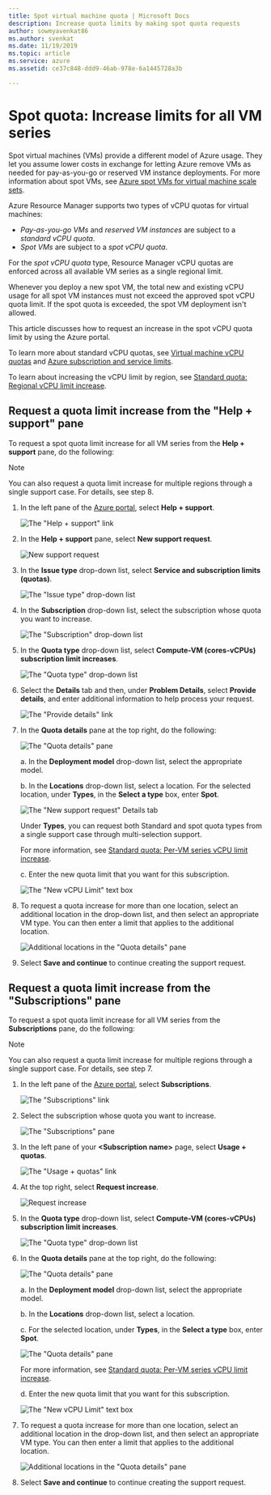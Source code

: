 ```yaml
---
title: Spot virtual machine quota | Microsoft Docs
description: Increase quota limits by making spot quota requests
author: sowmyavenkat86
ms.author: svenkat
ms.date: 11/19/2019
ms.topic: article
ms.service: azure
ms.assetid: ce37c848-ddd9-46ab-978e-6a1445728a3b

---
```

# Spot quota: Increase limits for all VM series

Spot virtual machines (VMs) provide a different model of Azure usage. They let you assume lower costs in exchange for letting Azure remove VMs as needed for pay-as-you-go or reserved VM instance deployments. For more information about spot VMs, see [Azure spot VMs for virtual machine scale sets](https://docs.microsoft.com/azure/virtual-machine-scale-sets/use-spot).

Azure Resource Manager supports two types of vCPU quotas for virtual machines:
* *Pay-as-you-go VMs* and *reserved VM instances* are subject to a *standard vCPU quota*.
* *Spot VMs* are subject to a *spot vCPU quota*. 

For the *spot vCPU quota* type, Resource Manager vCPU quotas are enforced across all available VM series as a single regional limit.

Whenever you deploy a new spot VM, the total new and existing vCPU usage for all spot VM instances must not exceed the approved spot vCPU quota limit. If the spot quota is exceeded, the spot VM deployment isn't allowed. 

This article discusses how to request an increase in the spot vCPU quota limit by using the Azure portal. 

To learn more about standard vCPU quotas, see [Virtual machine vCPU quotas](https://docs.microsoft.com/azure/virtual-machines/windows/quotas) and [Azure subscription and service limits](https://aka.ms/quotalimits). 

To learn about increasing the vCPU limit by region, see [Standard quota: Regional vCPU limit increase](https://docs.microsoft.com/azure/azure-supportability/regional-quota-requests).

## Request a quota limit increase from the "Help + support" pane 

To request a spot quota limit increase for all VM series from the **Help + support** pane, do the following:

> [!NOTE]
> You can also request a quota limit increase for multiple regions through a single support case. For details, see step 8. 

1. In the left pane of the [Azure portal](https://portal.azure.com), select **Help + support**.

   ![The "Help + support" link](./media/resource-manager-core-quotas-request/helpsupport.png)
 
1. In the **Help + support** pane, select **New support request**. 

    ![New support request](./media/resource-manager-core-quotas-request/newsupportrequest.png)

1. In the **Issue type** drop-down list, select **Service and subscription limits (quotas)**.

   ![The "Issue type" drop-down list](./media/resource-manager-core-quotas-request/issuetypedropdown.png)

1. In the **Subscription** drop-down list, select the subscription whose quota you want to increase.

   ![The "Subscription" drop-down list](./media/resource-manager-core-quotas-request/select-subscription-sr.png)
   
1. In the **Quota type** drop-down list, select **Compute-VM (cores-vCPUs) subscription  limit increases**. 

   ![The "Quota type" drop-down list](./media/resource-manager-core-quotas-request/select-quota-type.png)

1. Select the **Details** tab and then, under **Problem Details**, select **Provide details**, and enter additional information to help process your request.

   ![The "Provide details" link](./media/resource-manager-core-quotas-request/provide-details.png)
   
1. In the **Quota details** pane at the top right, do the following:

   ![The "Quota details" pane](./media/resource-manager-core-quotas-request/3-7.png)

   a. In the **Deployment model** drop-down list, select the appropriate model.

   b. In the **Locations** drop-down list, select a location. For the selected location, under **Types**, in the **Select a type** box, enter **Spot**. 
   
   ![The "New support request" Details tab](./media/resource-manager-core-quotas-request/3-8.png)

    Under **Types**, you can request both Standard and spot quota types from a single support case through multi-selection support. 
    
    For more information, see [Standard quota: Per-VM series vCPU limit increase](https://docs.microsoft.com/azure/azure-supportability/per-vm-quota-requests).

   c. Enter the new quota limit that you want for this subscription. 
 
   ![The "New vCPU Limit" text box](./media/resource-manager-core-quotas-request/3-9.png)

1. To request a quota increase for more than one location, select an additional location in the drop-down list, and then select an appropriate VM type. You can then enter a limit that applies to the additional location.

   ![Additional locations in the "Quota details" pane](./media/resource-manager-core-quotas-request/3-10.png)

1. Select **Save and continue** to continue creating the support request.

## Request a quota limit increase from the "Subscriptions" pane

To request a spot quota limit increase for all VM series from the **Subscriptions** pane, do the following:

> [!NOTE]
> You can also request a quota limit increase for multiple regions through a single support case. For details, see step 7. 

1. In the left pane of the [Azure portal](https://portal.azure.com), select **Subscriptions**.

   ![The "Subscriptions" link](./media/resource-manager-core-quotas-request/subscriptions.png)

1. Select the subscription whose quota you want to increase.

   ![The "Subscriptions" pane](./media/resource-manager-core-quotas-request/select-subscription.png)

1. In the left pane of your **\<Subscription name>** page, select **Usage + quotas**.

   ![The "Usage + quotas" link](./media/resource-manager-core-quotas-request/select-usage-quotas.png)

1. At the top right, select **Request increase**.

   ![Request increase](./media/resource-manager-core-quotas-request/request-increase.png)

1. In the **Quota type** drop-down list, select **Compute-VM (cores-vCPUs) subscription limit increases**.

   ![The "Quota type" drop-down list](./media/resource-manager-core-quotas-request/select-quota-type.png)

1. In the **Quota details** pane at the top right, do the following:

   ![The "Quota details" pane](./media/resource-manager-core-quotas-request/3-2-6.png)
 
   a. In the **Deployment model** drop-down list, select the appropriate model.

   b. In the **Locations** drop-down list, select a location. 
   
   c. For the selected location, under **Types**, in the **Select a type** box, enter **Spot**.

   ![The "Quota details" pane](./media/resource-manager-core-quotas-request/3-2-7.png)

   For more information, see [Standard quota: Per-VM series vCPU limit increase](https://docs.microsoft.com/azure/azure-supportability/per-vm-quota-requests).

   d. Enter the new quota limit that you want for this subscription.

   ![The "New vCPU Limit" text box](./media/resource-manager-core-quotas-request/3-2-8.png)
 
1. To request a quota increase for more than one location, select an additional location in the drop-down list, and then select an appropriate VM type. You can then enter a limit that applies to the additional location.

   ![Additional locations in the "Quota details" pane](./media/resource-manager-core-quotas-request/3-2-9.png)
 
1. Select **Save and continue** to continue creating the support request.


